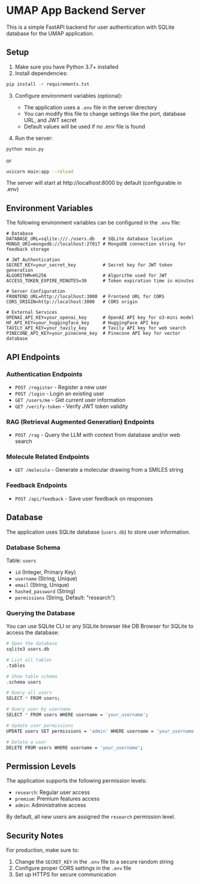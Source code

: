 # UMAP App Backend Server

This is a simple FastAPI backend for user authentication with SQLite database for the UMAP application.

## Setup

1. Make sure you have Python 3.7+ installed
2. Install dependencies:
```bash
pip install -r requirements.txt
```

3. Configure environment variables (optional):
   - The application uses a `.env` file in the server directory
   - You can modify this file to change settings like the port, database URL, and JWT secret
   - Default values will be used if no .env file is found

4. Run the server:
```bash
python main.py
```
or
```bash
uvicorn main:app --reload
```

The server will start at http://localhost:8000 by default (configurable in .env)

## Environment Variables

The following environment variables can be configured in the `.env` file:

```
# Database
DATABASE_URL=sqlite:///./users.db   # SQLite database location
MONGO_URI=mongodb://localhost:27017 # MongoDB connection string for feedback storage

# JWT Authentication
SECRET_KEY=your_secret_key          # Secret key for JWT token generation
ALGORITHM=HS256                     # Algorithm used for JWT
ACCESS_TOKEN_EXPIRE_MINUTES=30      # Token expiration time in minutes

# Server Configuration
FRONTEND_URL=http://localhost:3000  # Frontend URL for CORS
CORS_ORIGIN=http://localhost:3000   # CORS origin

# External Services
OPENAI_API_KEY=your_openai_key      # OpenAI API key for o3-mini model
HF_API_KEY=your_huggingface_key     # HuggingFace API key
TAVILY_API_KEY=your_tavily_key      # Tavily API key for web search
PINECONE_API_KEY=your_pinecone_key  # Pinecone API key for vector database
```

## API Endpoints

### Authentication Endpoints
- `POST /register` - Register a new user
- `POST /login` - Login an existing user
- `GET /users/me` - Get current user information
- `GET /verify-token` - Verify JWT token validity

### RAG (Retrieval Augmented Generation) Endpoints
- `POST /rag` - Query the LLM with context from database and/or web search

### Molecule Related Endpoints
- `GET /molecule` - Generate a molecular drawing from a SMILES string

### Feedback Endpoints
- `POST /api/feedback` - Save user feedback on responses

## Database

The application uses SQLite database (`users.db`) to store user information.

### Database Schema

Table: `users`
- `id` (Integer, Primary Key)
- `username` (String, Unique)
- `email` (String, Unique)
- `hashed_password` (String)
- `permissions` (String, Default: "research")

### Querying the Database

You can use SQLite CLI or any SQLite browser like DB Browser for SQLite to access the database:

```bash
# Open the database
sqlite3 users.db

# List all tables
.tables

# Show table schema
.schema users

# Query all users
SELECT * FROM users;

# Query user by username
SELECT * FROM users WHERE username = 'your_username';

# Update user permissions
UPDATE users SET permissions = 'admin' WHERE username = 'your_username';

# Delete a user
DELETE FROM users WHERE username = 'your_username';
```

## Permission Levels

The application supports the following permission levels:
- `research`: Regular user access
- `premium`: Premium features access
- `admin`: Administrative access

By default, all new users are assigned the `research` permission level.

## Security Notes

For production, make sure to:
1. Change the `SECRET_KEY` in the `.env` file to a secure random string
2. Configure proper CORS settings in the `.env` file
3. Set up HTTPS for secure communication 
